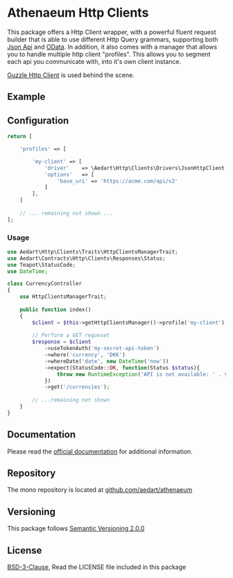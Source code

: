 # Athenaeum Http Clients


This package offers a Http Client wrapper, with a powerful fluent request builder that is able to use different Http Query grammars, supporting both [Json Api](https://jsonapi.org/) and [OData](https://www.odata.org/).
In addition, it also comes with a manager that allows you to handle multiple http client "profiles".
This allows you to segment each api you communicate with, into it's own client instance.

[Guzzle Http Client](http://docs.guzzlephp.org/en/stable/index.html) is used behind the scene.

## Example

## Configuration


```php
return [

    'profiles' => [

        'my-client' => [
            'driver'    => \Aedart\Http\Clients\Drivers\JsonHttpClient::class,
            'options'   => [
                'base_uri' => 'https://acme.com/api/v2'
            ]
        ],
    ]
    
    // ... remaining not shown ...
];
```

### Usage

```php
use Aedart\Http\Clients\Traits\HttpClientsManagerTrait;
use Aedart\Contracts\Http\Clients\Responses\Status;
use Teapot\StatusCode;
use DateTime;

class CurrencyController
{
    use HttpClientsManagerTrait;
    
    public function index()
    {
        $client = $this->getHttpClientsManager()->profile('my-client');
        
        // Perform a GET requeset
        $response = $client
            ->useTokenAuth('my-secret-api-token')
            ->where('currency', 'DKK')
            ->whereDate('date', new DateTime('now'))
            ->expect(StatusCode::OK, function(Status $status){
                throw new RuntimeException('API is not available: ' . $status);
            })
            ->get('/currencies');
        
        // ...remaining not shown
    }
}
```

## Documentation

Please read the [official documentation](https://aedart.github.io/athenaeum/) for additional information.

## Repository

The mono repository is located at [github.com/aedart/athenaeum](https://github.com/aedart/athenaeum)

## Versioning

This package follows [Semantic Versioning 2.0.0](http://semver.org/)

## License

[BSD-3-Clause](http://spdx.org/licenses/BSD-3-Clause), Read the LICENSE file included in this package
